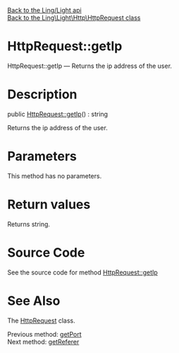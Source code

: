 [Back to the Ling/Light api](https://github.com/lingtalfi/Light/blob/master/doc/api/Ling/Light.md)<br>
[Back to the Ling\Light\Http\HttpRequest class](https://github.com/lingtalfi/Light/blob/master/doc/api/Ling/Light/Http/HttpRequest.md)


HttpRequest::getIp
================



HttpRequest::getIp — Returns the ip address of the user.




Description
================


public [HttpRequest::getIp](https://github.com/lingtalfi/Light/blob/master/doc/api/Ling/Light/Http/HttpRequest/getIp.md)() : string




Returns the ip address of the user.




Parameters
================

This method has no parameters.


Return values
================

Returns string.








Source Code
===========
See the source code for method [HttpRequest::getIp](https://github.com/lingtalfi/Light/blob/master/Http/HttpRequest.php#L286-L289)


See Also
================

The [HttpRequest](https://github.com/lingtalfi/Light/blob/master/doc/api/Ling/Light/Http/HttpRequest.md) class.

Previous method: [getPort](https://github.com/lingtalfi/Light/blob/master/doc/api/Ling/Light/Http/HttpRequest/getPort.md)<br>Next method: [getReferer](https://github.com/lingtalfi/Light/blob/master/doc/api/Ling/Light/Http/HttpRequest/getReferer.md)<br>

